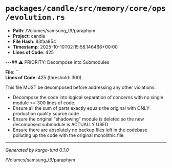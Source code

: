 # `packages/candle/src/memory/core/ops/evolution.rs`

- **Path**: /Volumes/samsung_t9/paraphym
- **Project**: candle
- **File Hash**: 83faa854  
- **Timestamp**: 2025-10-10T02:15:58.146466+00:00  
- **Lines of Code**: 425

---## ⚠️ PRIORITY: Decompose into Submodules

**File**: ``  
**Lines of Code**: 425 (threshold: 300)

This file MUST be decomposed before addressing any other violations.

- Decompose the code into logical separation of concerns with no single module >= 300 lines of code. 
- Ensure all the sum of parts exactly equals the original with ONLY production quality source code
- Ensure the original "shadowing" module is deleted so the new decomposed submodule is ACTUALLY USED
- Ensure there are absolutely no backup files left in the codebase polluting up the code with the original monolithic file.

------

*Generated by kargo-turd 0.1.0*

/Volumes/samsung_t9/paraphym